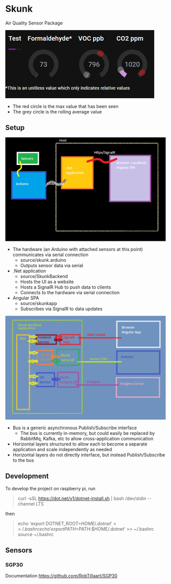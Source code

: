 # Skunk

Air Quality Sensor Package

![Animated Sensors](skunk2.gif)

- The red circle is the max value that has been seen
- The grey circle is the rolling average value

## Setup

![Overview](Overview.png)

- The hardware (an Arduino with attached sensors at this point) communicates via serial connection
  - source/skunk.arduino
  - Outputs sensor data via serial
- .Net application 
  - source/SkunkBackend
  - Hosts the UI as a website
  - Hosts a SignalR Hub to push data to clients
  - Connects to the hardware via serial connection
- Angular SPA
  - source/skunkapp
  - Subscribes via SignalR to data updates

![Architecture](architecture.png)

- Bus is a generic asynchronous Publish/Subscribe interface
  - The bus is currently in-memory, but could easily be replaced by RabbitMq, Kafka, etc to allow cross-application communication
- Horizontal layers structured to allow each to become a separate application and scale independently as needed
- Horizontal layers do not directly interface, but instead Publish/Subscribe to the bus


## Development

To develop the project on raspberry pi, run
> curl -sSL <https://dot.net/v1/dotnet-install.sh> | bash /dev/stdin --channel LTS

then

> echo 'export DOTNET_ROOT=$HOME/.dotnet' >> ~/.bashrc
echo 'export PATH=$PATH:$HOME/.dotnet' >> ~/.bashrc
source ~/.bashrc

## Sensors

### SGP30
Documentation https://github.com/RobTillaart/SGP30 
